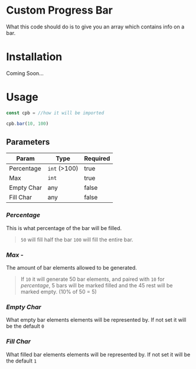 # Custom Progress Bar

What this code should do is to give you an array which contains info on a bar.

# Installation

Coming Soon...

# Usage

```js
const cpb = //how it will be imported

cpb.bar(10, 100)
```

## Parameters

|    Param   |    Type    | Required |
|------------|------------|----------|
| Percentage |`int` (>100)| true     |
| Max        |`int`       | true     |
| Empty Char | any        | false    |
| Fill  Char | any        | false    |

### *Percentage* 
This is what percentage of the bar will be filled.
> `50` will fill half the bar
> `100` will fill the entire bar.

### *Max* - 
The amount of bar elements allowed to be generated.
> If `10` it will generate 50 bar elements, and paired with `10` for *percentage*, 5 bars will be marked filled and the 45 rest will be marked empty. (10% of 50 = 5)

### *Empty Char*
What empty bar elements elements will be represented by. If not set it will be the default `0`

### *Fill Char* 
What filled bar elements elements will be represented by. If not set it will be the default `1`


